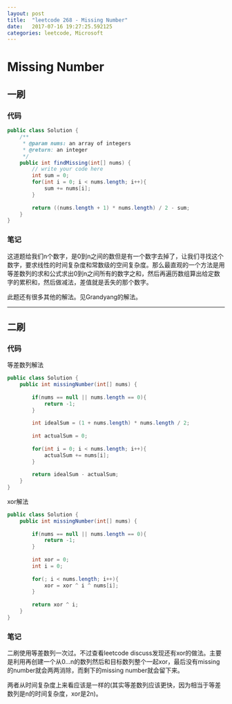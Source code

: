 ```yaml
---
layout: post
title:  "leetcode 268 - Missing Number"
date:   2017-07-16 19:27:25.592125
categories: leetcode, Microsoft
---
```


# Missing Number

## 一刷

### 代码

```java
public class Solution {
    /**    
     * @param nums: an array of integers
     * @return: an integer
     */
    public int findMissing(int[] nums) {
        // write your code here
        int sum = 0;
        for(int i = 0; i < nums.length; i++){
            sum += nums[i];
        }
        
        return ((nums.length + 1) * nums.length) / 2 - sum;
    }
}
```

### 笔记

这道题给我们n个数字，是0到n之间的数但是有一个数字去掉了，让我们寻找这个数字，要求线性的时间复杂度和常数级的空间复杂度。那么最直观的一个方法是用等差数列的求和公式求出0到n之间所有的数字之和，然后再遍历数组算出给定数字的累积和，然后做减法，差值就是丢失的那个数字。

此题还有很多其他的解法。见Grandyang的解法。


---

## 二刷

### 代码

等差数列解法
```java
public class Solution {
    public int missingNumber(int[] nums) {
        
        if(nums == null || nums.length == 0){
            return -1;
        }
        
        int idealSum = (1 + nums.length) * nums.length / 2;
        
        int actualSum = 0;
        
        for(int i = 0; i < nums.length; i++){
            actualSum += nums[i];
        }
        
        return idealSum - actualSum;
    }
}
```

xor解法
```java
public class Solution {
    public int missingNumber(int[] nums) {
        
        if(nums == null || nums.length == 0){
            return -1;
        }
        
        int xor = 0;
        int i = 0;
        
        for(; i < nums.length; i++){
            xor = xor ^ i ^ nums[i];
        }
        
        return xor ^ i;
    }
}
```

### 笔记

二刷使用等差数列一次过。不过查看leetcode discuss发现还有xor的做法。主要是利用再创建一个从0...n的数列然后和目标数列整个一起xor，最后没有missing的number就会两两消除，而剩下的missing number就会留下来。

两者从时间复杂度上来看应该是一样的(其实等差数列应该更快，因为相当于等差数列是n的时间复杂度，xor是2n)。
